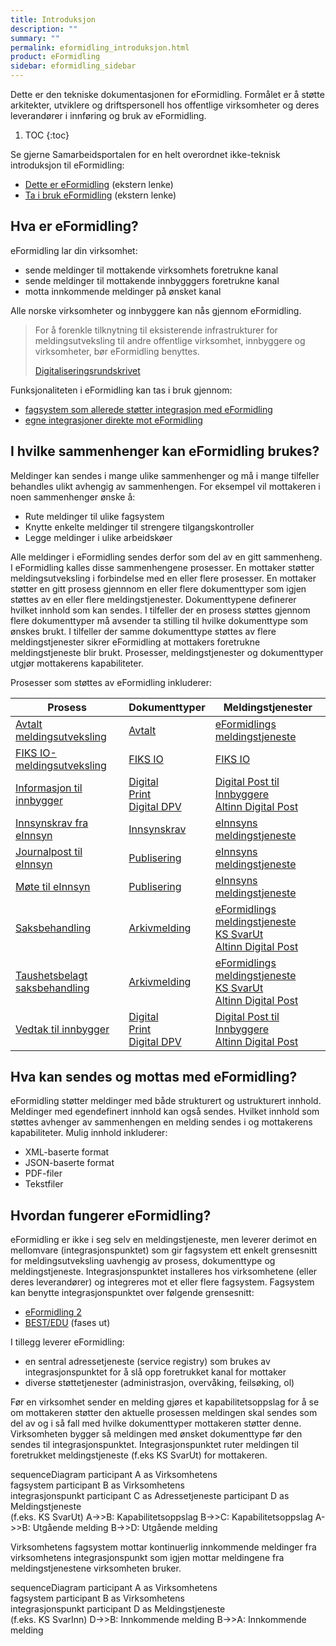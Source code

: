 ```yaml
---
title: Introduksjon
description: ""
summary: ""
permalink: eformidling_introduksjon.html
product: eFormidling
sidebar: eformidling_sidebar
---
```


Dette er den tekniske dokumentasjonen for eFormidling. Formålet er å støtte arkitekter, utviklere og driftspersonell hos
offentlige virksomheter og deres leverandører i innføring og bruk av eFormidling.

1. TOC
{:toc}

Se gjerne Samarbeidsportalen for en helt overordnet ikke-teknisk introduksjon til eFormidling:

- [Dette er eFormidling](https://samarbeid.digdir.no/eformidling/dette-er-eformidling/46) (ekstern lenke)
- [Ta i bruk eFormidling](https://samarbeid.digdir.no/eformidling/ta-i-bruk-eformidling/98) (ekstern lenke)

## Hva er eFormidling?
eFormidling lar din virksomhet:
- sende meldinger til mottakende virksomhets foretrukne kanal
- sende meldinger til mottakende innbygggers foretrukne kanal
- motta innkommende meldinger på ønsket kanal

Alle norske virksomheter og innbyggere kan nås gjennom eFormidling.

> For å forenkle tilknytning til eksisterende infrastrukturer for meldingsutveksling til andre offentlige virksomhet,
> innbyggere og virksomheter, bør eFormidling benyttes.
>
> [Digitaliseringsrundskrivet](https://www.regjeringen.no/no/dokumenter/digitaliseringsrundskrivet/id2895185/)

Funksjonaliteten i eFormidling kan tas i bruk
gjennom:

- [fagsystem som allerede støtter integrasjon med eFormidling](eformidling_introduksjon_fagsystem.html)
- [egne integrasjoner direkte mot eFormidling](eformidling_utvikling.html)

## I hvilke sammenhenger kan eFormidling brukes?
Meldinger kan sendes i mange ulike sammenhenger og må i mange tilfeller behandles ulikt avhengig av sammenhengen. For
eksempel vil mottakeren i noen sammenhenger ønske å:

- Rute meldinger til ulike fagsystem
- Knytte enkelte meldinger til strengere tilgangskontroller
- Legge meldinger i ulike arbeidskøer 

Alle meldinger i eFormidling sendes derfor som del av en gitt sammenheng. I eFormidling kalles disse sammenhengene
prosesser. En mottaker støtter meldingsutveksling i forbindelse med en eller flere prosesser. En mottaker støtter en
gitt prosess gjennnom en eller flere dokumenttyper som igjen støttes av en eller flere meldingstjenester. Dokumenttypene
definerer hvilket innhold som kan sendes. I tilfeller der en prosess støttes gjennom flere dokumenttyper må avsender ta
stilling til hvilke dokumenttype som ønskes brukt. I tilfeller der samme dokumenttype støttes av flere meldingstjenester
sikrer eFormidling at mottakers foretrukne meldingstjeneste blir brukt. Prosesser, meldingstjenester og dokumenttyper
utgjør mottakerens kapabiliteter.

Prosesser som støttes av eFormidling inkluderer:

| **Prosess**                                                                                       | **Dokumenttyper**                                                                                                                                                                          | **Meldingstjenester**                                                                                                                                                                                      |
| ------------------------------------------------------------------------------------------------- | ------------------------------------------------------------------------------------------------------------------------------------------------------------------------------------------ | ---------------------------------------------------------------------------------------------------------------------------------------------------------------------------------------------------------- |
| [Avtalt meldingsutveksling](eformidling_funksjonalitet_avtalt.html)                               | [Avtalt](eformidling_utvikling_dokumenttype_avtalt.html)                                                                                                                                   | [eFormidlings meldingstjeneste](eformidling_utvikling_eformidlings_meldingstjeneste.html)                                                                                                                                          |
| [FIKS IO-meldingsutveksling](eformidling_funksjonalitet_fiks_io.html)                             | [FIKS IO](eformidling_utvikling_dokumenttype_fiks_io.html)                                                                                                                                 | [FIKS IO](eformidling_utvikling_ks_fiks_io.html)                                                                                                                                                           |
| [Informasjon til innbygger](eformidling_funksjonalitet_informasjon_til_innbygger.html)            | [Digital](eformidling_utvikling_dokumenttype_digital.html)<br>[Print](eformidling_utvikling_dokumenttype_print.html)<br>[Digital DPV](eformidling_utvikling_dokumenttype_digital_dpv.html) | [Digital Post til Innbyggere](eformidling_utvikling_digital_post_til_innbyggere.html)<br>[Altinn Digital Post](eformidling_utvikling_altinn_digital_post.html)                                             |
| [Innsynskrav fra eInnsyn](eformidling_funksjonalitet_innsynskrav.html)                            | [Innsynskrav](eformidling_utvikling_dokumenttype_innsynskrav.html)                                                                                                                         | [eInnsyns meldingstjeneste](eformidling_utvikling_einnsyns_meldingstjeneste.html)                                                                                                                          |
| [Journalpost til eInnsyn](eformidling_funksjonalitet_journalpost.html)                            | [Publisering](eformidling_utvikling_dokumenttype_publisering.html)                                                                                                                         | [eInnsyns meldingstjeneste](eformidling_utvikling_einnsyns_meldingstjeneste.html)                                                                                                                          |
| [Møte til eInnsyn](eformidling_funksjonalitet_mote.html)                                          | [Publisering](eformidling_utvikling_dokumenttype_publisering.html)                                                                                                                         | [eInnsyns meldingstjeneste](eformidling_utvikling_einnsyns_meldingstjeneste.html)                                                                                                                          |
| [Saksbehandling](eformidling_funksjonalitet_saksbehandling.html)                                  | [Arkivmelding](eformidling_utvikling_dokumenttype_arkivmelding.html)                                                                                                                       | [eFormidlings meldingstjeneste](eformidling_utvikling_eformidlings_meldingstjeneste.html)<br>[KS SvarUt](eformidling_utvikling_ks_svarut_og_svarinn.html)<br>[Altinn Digital Post](eformidling_utvikling_altinn_digital_post.html) |
| [Taushetsbelagt<br>saksbehandling](eformidling_funksjonalitet_taushetsbelagt_saksbehandling.html) | [Arkivmelding](eformidling_utvikling_dokumenttype_arkivmelding.html)                                                                                                                       | [eFormidlings meldingstjeneste](eformidling_utvikling_eformidlings_meldingstjeneste.html)<br>[KS SvarUt](eformidling_utvikling_ks_svarut_og_svarinn.html)<br>[Altinn Digital Post](eformidling_utvikling_altinn_digital_post.html) |
| [Vedtak til innbygger](eformidling_funksjonalitet_vedtak_til_innbygger.html)                      | [Digital](eformidling_utvikling_dokumenttype_digital.html)<br>[Print](eformidling_utvikling_dokumenttype_print.html)<br>[Digital DPV](eformidling_utvikling_dokumenttype_digital_dpv.html) | [Digital Post til Innbyggere](eformidling_utvikling_digital_post_til_innbyggere.html)<br>[Altinn Digital Post](eformidling_utvikling_altinn_digital_post.html)                                             |

## Hva kan sendes og mottas med eFormidling?
eFormidling støtter meldinger med både strukturert og ustrukturert innhold. Meldinger med egendefinert innhold kan også
sendes. Hvilket innhold som støttes avhenger av sammenhengen en melding sendes i og mottakerens kapabiliteter. Mulig
innhold inkluderer:

- XML-baserte format
- JSON-baserte format
- PDF-filer
- Tekstfiler

## Hvordan fungerer eFormidling?

eFormidling er ikke i seg selv en meldingstjeneste, men leverer derimot en mellomvare (integrasjonspunktet) som gir
fagsystem ett enkelt grensesnitt for meldingsutveksling uavhengig av prosess, dokumenttype og meldingstjeneste.
Integrasjonspunktet installeres hos virksomhetene (eller deres leverandører) og integreres mot et eller flere fagsystem.
Fagsystem kan benytte integrasjonspunktet over følgende grensesnitt:

- [eFormidling 2](eformidling_utvikling_integrasjonspunkt_eformidling2_api.html)
- [BEST/EDU](eformidling_utvikling_integrasjonspunkt_bestedu_api.html) (fases ut)

I tillegg leverer eFormidling:

- en sentral adressetjeneste (service registry) som brukes av integrasjonspunktet for å slå opp foretrukket kanal for 
  mottaker
- diverse støttetjenester (administrasjon, overvåking, feilsøking, ol)

Før en virksomhet sender en melding gjøres et kapabilitetsoppslag for å se om mottakeren støtter den aktuelle prosessen
meldingen skal sendes som del av og i så fall med hvilke dokumenttyper mottakeren støtter denne. Virksomheten bygger så
meldingen med ønsket dokumenttype før den sendes til integrasjonspunktet. Integrasjonspunktet ruter meldingen til
foretrukket meldingstjeneste (f.eks KS SvarUt) for mottakeren.

<div class="mermaid">
sequenceDiagram
participant A as Virksomhetens<br>fagsystem
participant B as Virksomhetens<br>integrasjonspunkt
participant C as Adressetjeneste
participant D as Meldingstjeneste<br>(f.eks. KS SvarUt)
A->>B: Kapabilitetsoppslag
B->>C: Kapabilitetsoppslag
A->>B: Utgående melding
B->>D: Utgående melding
</div>

Virksomhetens fagsystem mottar kontinuerlig innkommende meldinger fra virksomhetens integrasjonspunkt som igjen mottar
meldingene fra meldingstjenestene virksomheten bruker.

<div class="mermaid">
sequenceDiagram
participant A as Virksomhetens<br>fagsystem
participant B as Virksomhetens<br>integrasjonspunkt
participant D as Meldingstjeneste<br>(f.eks. KS SvarInn)
D->>B: Innkommende melding
B->>A: Innkommende melding
</div>
